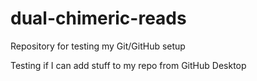 # dual-chimeric-reads
Repository for testing my Git/GitHub setup


Testing if I can add stuff to my repo from GitHub Desktop
